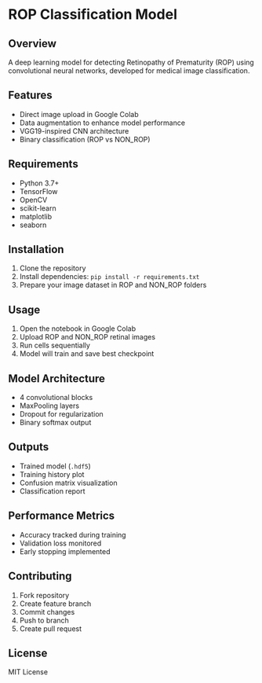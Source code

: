 # ROP Classification Model

## Overview
A deep learning model for detecting Retinopathy of Prematurity (ROP) using convolutional neural networks, developed for medical image classification.

## Features
- Direct image upload in Google Colab
- Data augmentation to enhance model performance
- VGG19-inspired CNN architecture
- Binary classification (ROP vs NON_ROP)

## Requirements
- Python 3.7+
- TensorFlow
- OpenCV
- scikit-learn
- matplotlib
- seaborn

## Installation
1. Clone the repository
2. Install dependencies: `pip install -r requirements.txt`
3. Prepare your image dataset in ROP and NON_ROP folders

## Usage
1. Open the notebook in Google Colab
2. Upload ROP and NON_ROP retinal images
3. Run cells sequentially
4. Model will train and save best checkpoint

## Model Architecture
- 4 convolutional blocks
- MaxPooling layers
- Dropout for regularization
- Binary softmax output

## Outputs
- Trained model (`.hdf5`)
- Training history plot
- Confusion matrix visualization
- Classification report

## Performance Metrics
- Accuracy tracked during training
- Validation loss monitored
- Early stopping implemented

## Contributing
1. Fork repository
2. Create feature branch
3. Commit changes
4. Push to branch
5. Create pull request

## License
MIT License
